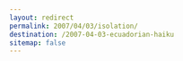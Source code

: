 ```yaml
---
layout: redirect
permalink: 2007/04/03/isolation/
destination: /2007-04-03-ecuadorian-haiku
sitemap: false
---
```

